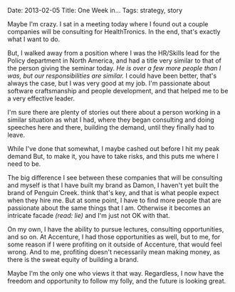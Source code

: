 Date: 2013-02-05
Title: One Week in...
Tags: strategy, story

<!--# One Week In...-->

Maybe I'm crazy. I sat in a meeting today where I found out a couple companies will be consulting for HealthTronics. In the end, that's exactly what I want to do.

But, I walked away from a position where I was the HR/Skills lead for the Policy department in North America, and had a title very similar to that of the person giving the seminar today. *He is over a few more people than I was, but our responsibilities are similar.* I could have been better, that's always the case, but I was very good at my job. I'm passionate about software craftsmanship and people development, and that helped me to be a very effective leader. 

I'm sure there are plenty of stories out there about a person working in a similar situation as what I had, where they began consulting and doing speeches here and there, building the demand, until they finally had to leave.

While I've done that somewhat, I maybe cashed out before I hit my peak demand But, to make it, you have to take risks, and this puts me where I need to be.

The big difference I see between these companies that will be consulting and myself is that I have built my brand as Damon, I haven't yet built the brand of Penguin Creek.  think that's key, and that is what people expect when they hire me. But at some point, I have to find more people that are passionate about the same things that I am. Otherwise it becomes an intricate facade *(read: lie)* and I'm just not OK with that.

On my own, I have the ability to pursue lectures, consulting opportunities, and so on. At Accenture, I had those opportunities as well, but to me, for some reason if I were profiting on it outside of Accenture, that would feel wrong. And to me, profiting doesn't necessarily mean making money, as there is the sweat equity of building a brand.

Maybe I'm the only one who views it that way. Regardless, I now have the freedom and opportunity to follow my folly, and the future is looking great.
